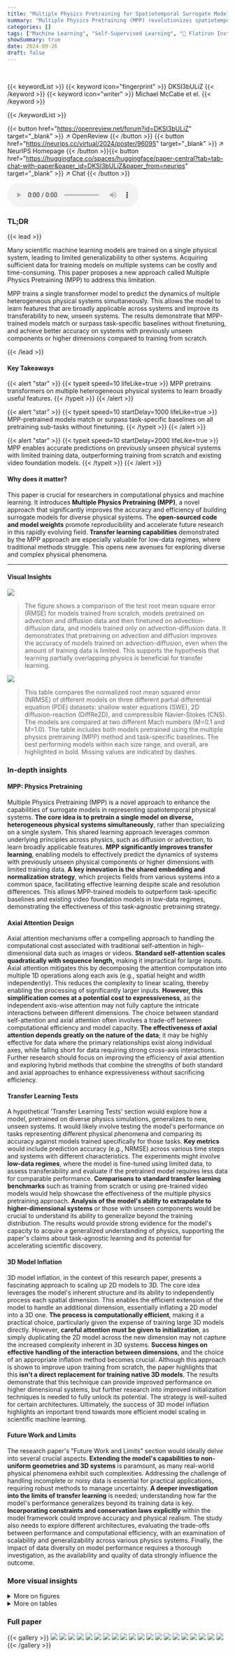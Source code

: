 ```yaml
---
title: "Multiple Physics Pretraining for Spatiotemporal Surrogate Models"
summary: "Multiple Physics Pretraining (MPP) revolutionizes spatiotemporal physical surrogate modeling by pretraining transformers on diverse physics simultaneously, enabling accurate predictions on unseen syst..."
categories: []
tags: ["Machine Learning", "Self-Supervised Learning", "🏢 Flatiron Institute",]
showSummary: true
date: 2024-09-26
draft: false
---
```


<br>

{{< keywordList >}}
{{< keyword icon="fingerprint" >}} DKSI3bULiZ {{< /keyword >}}
{{< keyword icon="writer" >}} Michael McCabe et el. {{< /keyword >}}
 
{{< /keywordList >}}

{{< button href="https://openreview.net/forum?id=DKSI3bULiZ" target="_blank" >}}
↗ OpenReview
{{< /button >}}
{{< button href="https://neurips.cc/virtual/2024/poster/96095" target="_blank" >}}
↗ NeurIPS Homepage
{{< /button >}}{{< button href="https://huggingface.co/spaces/huggingface/paper-central?tab=tab-chat-with-paper&paper_id=DKSI3bULiZ&paper_from=neurips" target="_blank" >}}
↗ Chat
{{< /button >}}



<audio controls>
    <source src="https://ai-paper-reviewer.com/DKSI3bULiZ/podcast.wav" type="audio/wav">
    Your browser does not support the audio element.
</audio>


### TL;DR


{{< lead >}}

Many scientific machine learning models are trained on a single physical system, leading to limited generalizability to other systems. Acquiring sufficient data for training models on multiple systems can be costly and time-consuming.  This paper proposes a new approach called Multiple Physics Pretraining (MPP) to address this limitation.



MPP trains a single transformer model to predict the dynamics of multiple heterogeneous physical systems simultaneously.  This allows the model to learn features that are broadly applicable across systems and improve its transferability to new, unseen systems. The results demonstrate that MPP-trained models match or surpass task-specific baselines without finetuning, and achieve better accuracy on systems with previously unseen components or higher dimensions compared to training from scratch.

{{< /lead >}}


#### Key Takeaways

{{< alert "star" >}}
{{< typeit speed=10 lifeLike=true >}} MPP pretrains transformers on multiple heterogeneous physical systems to learn broadly useful features. {{< /typeit >}}
{{< /alert >}}

{{< alert "star" >}}
{{< typeit speed=10 startDelay=1000 lifeLike=true >}} MPP-pretrained models match or surpass task-specific baselines on all pretraining sub-tasks without finetuning. {{< /typeit >}}
{{< /alert >}}

{{< alert "star" >}}
{{< typeit speed=10 startDelay=2000 lifeLike=true >}} MPP enables accurate predictions on previously unseen physical systems with limited training data, outperforming training from scratch and existing video foundation models. {{< /typeit >}}
{{< /alert >}}

#### Why does it matter?
This paper is crucial for researchers in computational physics and machine learning.  It introduces **Multiple Physics Pretraining (MPP)**, a novel approach that significantly improves the accuracy and efficiency of building surrogate models for diverse physical systems.  The **open-sourced code and model weights** promote reproducibility and accelerate future research in this rapidly evolving field.  **Transfer learning capabilities** demonstrated by the MPP approach are especially valuable for low-data regimes, where traditional methods struggle. This opens new avenues for exploring diverse and complex physical phenomena.

------
#### Visual Insights



![](https://ai-paper-reviewer.com/DKSI3bULiZ/figures_3_1.jpg)

> The figure shows a comparison of the test root mean square error (RMSE) for models trained from scratch, models pretrained on advection and diffusion data and then finetuned on advection-diffusion data, and models trained only on advection-diffusion data.  It demonstrates that pretraining on advection and diffusion improves the accuracy of models trained on advection-diffusion, even when the amount of training data is limited.  This supports the hypothesis that learning partially overlapping physics is beneficial for transfer learning.





![](https://ai-paper-reviewer.com/DKSI3bULiZ/tables_6_1.jpg)

> This table compares the normalized root mean squared error (NRMSE) of different models on three different partial differential equation (PDE) datasets: shallow water equations (SWE), 2D diffusion-reaction (DiffRe2D), and compressible Navier-Stokes (CNS).  The models are compared at two different Mach numbers (M=0.1 and M=1.0).  The table includes both models pretrained using the multiple physics pretraining (MPP) method and task-specific baselines. The best performing models within each size range, and overall, are highlighted in bold. Missing values are indicated by dashes.





### In-depth insights


#### MPP: Physics Pretraining
Multiple Physics Pretraining (MPP) is a novel approach to enhance the capabilities of surrogate models in representing spatiotemporal physical systems.  **The core idea is to pretrain a single model on diverse, heterogeneous physical systems simultaneously**, rather than specializing on a single system. This shared learning approach leverages common underlying principles across physics, such as diffusion or advection, to learn broadly applicable features.  **MPP significantly improves transfer learning**, enabling models to effectively predict the dynamics of systems with previously unseen physical components or higher dimensions with limited training data.  **A key innovation is the shared embedding and normalization strategy**, which projects fields from various systems into a common space, facilitating effective learning despite scale and resolution differences.  This allows MPP-trained models to outperform task-specific baselines and existing video foundation models in low-data regimes, demonstrating the effectiveness of this task-agnostic pretraining strategy.

#### Axial Attention Design
Axial attention mechanisms offer a compelling approach to handling the computational cost associated with traditional self-attention in high-dimensional data such as images or videos.  **Standard self-attention scales quadratically with sequence length,** making it impractical for large inputs.  Axial attention mitigates this by decomposing the attention computation into multiple 1D operations along each axis (e.g., spatial height and width independently).  This reduces the complexity to linear scaling, thereby enabling the processing of significantly larger inputs.  **However, this simplification comes at a potential cost to expressiveness**, as the independent axis-wise attention may not fully capture the intricate interactions between different dimensions. The choice between standard self-attention and axial attention often involves a trade-off between computational efficiency and model capacity.  **The effectiveness of axial attention depends greatly on the nature of the data**; it may be highly effective for data where the primary relationships exist along individual axes, while falling short for data requiring strong cross-axis interactions. Further research should focus on improving the efficiency of axial attention and exploring hybrid methods that combine the strengths of both standard and axial approaches to enhance expressiveness without sacrificing efficiency.

#### Transfer Learning Tests
A hypothetical 'Transfer Learning Tests' section would explore how a model, pretrained on diverse physics simulations, generalizes to new, unseen systems.  It would likely involve testing the model's performance on tasks representing different physical phenomena and comparing its accuracy against models trained specifically for those tasks.  **Key metrics** would include prediction accuracy (e.g., NRMSE) across various time steps and systems with different characteristics. The experiments might involve **low-data regimes**, where the model is fine-tuned using limited data, to assess transferability and evaluate if the pretrained model requires less data for comparable performance.  **Comparisons to standard transfer learning benchmarks** such as training from scratch or using pre-trained video models would help showcase the effectiveness of the multiple physics pretraining approach.  **Analysis of the model's ability to extrapolate to higher-dimensional systems** or those with unseen components would be crucial to understand its ability to generalize beyond the training distribution.  The results would provide strong evidence for the model's capacity to acquire a generalized understanding of physics, supporting the paper's claims about task-agnostic learning and its potential for accelerating scientific discovery.

#### 3D Model Inflation
3D model inflation, in the context of this research paper, presents a fascinating approach to scaling up 2D models to 3D.  The core idea leverages the model's inherent structure and its ability to independently process each spatial dimension. This enables the efficient extension of the model to handle an additional dimension, essentially inflating a 2D model into a 3D one. **The process is computationally efficient**, making it a practical choice, particularly given the expense of training large 3D models directly.  However, **careful attention must be given to initialization**, as simply duplicating the 2D model across the new dimension may not capture the increased complexity inherent in 3D systems.  **Success hinges on effective handling of the interaction between dimensions**, and the choice of an appropriate inflation method becomes crucial. Although this approach is shown to improve upon training from scratch, the paper highlights that this **isn't a direct replacement for training native 3D models**. The results demonstrate that this technique can provide improved performance on higher dimensional systems, but further research into improved initialization techniques is needed to fully unlock its potential. The strategy is well-suited for certain architectures.  Ultimately, the success of 3D model inflation highlights an important trend towards more efficient model scaling in scientific machine learning.

#### Future Work and Limits
The research paper's "Future Work and Limits" section would ideally delve into several crucial aspects.  **Extending the model's capabilities to non-uniform geometries and 3D systems** is paramount, as many real-world physical phenomena exhibit such complexities.  Addressing the challenge of handling incomplete or noisy data is essential for practical applications, requiring robust methods to manage uncertainty.  **A deeper investigation into the limits of transfer learning** is needed; understanding how far the model's performance generalizes beyond its training data is key.  **Incorporating constraints and conservation laws explicitly** within the model framework could improve accuracy and physical realism.  The study also needs to explore different architectures, evaluating the trade-offs between performance and computational efficiency, with an examination of scalability and generalizability across various physics systems. Finally, the impact of data diversity on model performance requires a thorough investigation, as the availability and quality of data strongly influence the outcome.


### More visual insights

<details>
<summary>More on figures
</summary>


![](https://ai-paper-reviewer.com/DKSI3bULiZ/figures_3_2.jpg)

> This figure demonstrates the effectiveness of the Multiple Physics Pretraining (MPP) approach.  It shows a comparison of three different training methods: training from scratch, training with a pretrained model that only saw advection and diffusion data separately, and a zero-shot approach using the MPP pretrained model. The y-axis represents the test root mean squared error (RMSE), and the x-axis shows the number of training samples used. The results clearly indicate that the MPP pretrained model significantly outperforms the other methods, especially when the number of training samples is limited.  Even with limited data, the MPP-pretrained model performs comparably to models trained with much larger datasets.


![](https://ai-paper-reviewer.com/DKSI3bULiZ/figures_4_1.jpg)

> This figure illustrates the Multiple Physics Pretraining (MPP) architecture.  The left side shows the data processing pipeline: individual fields from multiple physical systems are normalized using Reversible Instance Normalization (RevIN), embedded into a shared space, and processed by a spatiotemporal transformer (Axial ViT). The transformer predicts the next time step for all systems simultaneously. The right side details the field embedding process: each field is projected into a shared embedding space using a 1x1 convolutional filter.  The weights of this filter are shared across systems, allowing the model to learn generalizable features.


![](https://ai-paper-reviewer.com/DKSI3bULiZ/figures_7_1.jpg)

> The figure displays the Normalized Root Mean Squared Error (NRMSE) for two transfer learning tasks, 'Near' and 'Far', comparing the performance of MPP-trained models, models trained from scratch, and VideoMAE models pretrained on two different video datasets (K400 and SSV2).  Both one-step error and error averaged over five steps are shown.  The results indicate that MPP pretraining significantly improves prediction accuracy, especially for the more complex 'Far' task, even with limited training data. The results demonstrate the beneficial effect of MPP in transferring knowledge to new physical systems.


![](https://ai-paper-reviewer.com/DKSI3bULiZ/figures_7_2.jpg)

> This figure compares kinetic energy snapshots for incompressible pretraining data and compressible finetuning data in two scenarios: 'near' and 'far' transfer.  The 'near' transfer shows similar patterns between pretraining and finetuning, while 'far' transfer exhibits significantly different, more turbulent small-scale features in the finetuned data, demonstrating the model's ability to learn and transfer knowledge to new physical behavior.


![](https://ai-paper-reviewer.com/DKSI3bULiZ/figures_25_1.jpg)

> This figure compares the performance of MPP-pretrained models against models trained from scratch and video foundation models on transfer learning tasks. The tasks involve predicting the dynamics of previously unseen systems, both similar ('near') and dissimilar ('far') to the systems used in pretraining. The results demonstrate that the MPP model significantly outperforms the others, especially for the more complex, 'far', transfer task. The solid lines represent the one-step prediction error and dashed lines show the average error over five steps.


![](https://ai-paper-reviewer.com/DKSI3bULiZ/figures_26_1.jpg)

> This figure compares the performance of three different methods on transfer learning tasks: a model pretrained using Multiple Physics Pretraining (MPP), a model trained from scratch, and a VideoMAE model (pretrained on video data).  The x-axis shows the number of training samples, and the y-axis shows the Normalized Root Mean Square Error (NRMSE).  Two transfer scenarios are shown: 'Near' transfer (less turbulent), and 'Far' transfer (more turbulent).  The results demonstrate that the MPP model significantly outperforms the other two, especially in the more challenging 'Far' transfer scenario, highlighting the benefits of MPP for transfer learning, particularly when dealing with systems exhibiting previously unseen or complex physical behaviors.


![](https://ai-paper-reviewer.com/DKSI3bULiZ/figures_26_2.jpg)

> This figure compares the performance of MPP-pretrained models, models trained from scratch, and VideoMAE (a video foundation model) on transfer learning tasks.  Two transfer learning scenarios are shown: 'Near' (similar physics to the pretraining data) and 'Far' (different physics). The results demonstrate that MPP-pretrained models significantly outperform both training from scratch and VideoMAE, especially in the 'Far' scenario, highlighting the benefit of MPP for transferring knowledge to unseen physical systems.


![](https://ai-paper-reviewer.com/DKSI3bULiZ/figures_27_1.jpg)

> This figure compares the performance of MPP, training from scratch, and VideoMAE (a video foundation model) in a transfer learning setting.  Two transfer tasks are considered, 'Near' and 'Far', representing systems with varying degrees of similarity to the training data.  The results show that MPP consistently outperforms the other methods, demonstrating the effectiveness of multi-physics pretraining, especially in low-data regimes.


![](https://ai-paper-reviewer.com/DKSI3bULiZ/figures_27_2.jpg)

> This figure compares the performance of three different models on two transfer learning tasks: a 'near' task and a 'far' task. The 'near' task involves a system with physics similar to those seen during pretraining, while the 'far' task involves a system with significantly different physics.  The results show that the MPP (Multiple Physics Pretraining) model significantly outperforms both a model trained from scratch and a video foundation model (VideoMAE) on both tasks, particularly the more challenging 'far' task.  This demonstrates the effectiveness of the MPP model in transferring knowledge to systems with previously unseen physics.


![](https://ai-paper-reviewer.com/DKSI3bULiZ/figures_27_3.jpg)

> This figure compares the performance of MPP, training from scratch, and VideoMAE on transfer learning tasks.  It shows NRMSE (Normalized Root Mean Squared Error) for both one-step predictions and predictions averaged over five time steps. Two transfer learning scenarios are presented: 'Near' and 'Far'. The 'Near' task involves a system with similar physics to those seen during pretraining, while the 'Far' task involves a system with much more turbulent and complex behavior. The results demonstrate that MPP significantly outperforms both training from scratch and video-based pretraining, especially in the 'Far' scenario.


![](https://ai-paper-reviewer.com/DKSI3bULiZ/figures_28_1.jpg)

> This figure illustrates the Multiple Physics Pretraining (MPP) architecture. The left panel shows the overall workflow: individual data normalization (RevIN), field embedding into a shared space, spatiotemporal transformer processing, and prediction.  The right panel details the embedding and reconstruction process, highlighting the use of 1x1 convolutional filters and subsampling to create the matrices.


</details>




<details>
<summary>More on tables
</summary>


![](https://ai-paper-reviewer.com/DKSI3bULiZ/tables_8_1.jpg)
> This table compares the normalized root mean squared error (NRMSE) for different models on 3D incompressible Navier-Stokes simulations.  The models are evaluated on two different initial conditions: turbulent and random. The results show that inflating 2D models pretrained with MPP to 3D yields better performance than training from scratch, especially in the turbulent setting.

![](https://ai-paper-reviewer.com/DKSI3bULiZ/tables_18_1.jpg)
> This table presents the hyperparameters of the different transformer models used in the experiments.  The table shows the embedding dimension, MLP dimension, number of heads, number of blocks, patch size, and the total number of parameters for each model. Different model sizes (Ti, S, B, L) are used for evaluating how model performance changes with scale.

![](https://ai-paper-reviewer.com/DKSI3bULiZ/tables_18_2.jpg)
> This table compares the Normalized Root Mean Squared Error (NRMSE) of multiple physics pretraining (MPP) models against several dedicated baselines across three different physical systems: shallow water equations (SWE), 2D diffusion-reaction equations (DiffRe2D), and compressible Navier-Stokes equations (CNS).  The results are shown for Mach numbers of 0.1 and 1.0, highlighting the performance of MPP across different scales and system complexities.  Bold values indicate the top-performing models in each category.

![](https://ai-paper-reviewer.com/DKSI3bULiZ/tables_21_1.jpg)
> This table shows the effective learning rates used for fine-tuning two pre-trained VideoMAE models (K400 and SSV2) on two different transfer learning tasks: 'Near' and 'Far'.  The learning rates were determined empirically, likely through hyperparameter search, to achieve optimal performance on each task. The values indicate that the optimal learning rate for each model varies depending on the specific transfer task.

![](https://ai-paper-reviewer.com/DKSI3bULiZ/tables_22_1.jpg)
> The table compares the Normalized Root Mean Squared Error (NRMSE) of different models on three different tasks: Shallow Water Equations (SWE), 2D Diffusion-Reaction (DiffRe2D), and Compressible Navier-Stokes (CNS) at two different Mach numbers (0.1 and 1).  The models are categorized into MPP-pretrained models (Multiple Physics Pretraining) and dedicated baselines.  For each task and Mach number, the NRMSE is shown for each model.  The best performing model for each task and Mach number is bolded.

![](https://ai-paper-reviewer.com/DKSI3bULiZ/tables_23_1.jpg)
> This ablation study analyzes the impact of removing different components of the proposed architecture and training procedure.  The table shows the NRMSE for four different PDE systems (SWE, DiffRe2D, CNS M1.0, CNS M0.1) under different conditions: the full model (MPP-AVIT-B), removing the normalized MSE training loss, removing the reversible instance normalization (RevIN), and removing both.  The results highlight the contributions of each component to the overall performance of the model. Removing either the normalized loss or RevIN significantly degrades performance, and removing both leads to a drastic decrease in accuracy.

![](https://ai-paper-reviewer.com/DKSI3bULiZ/tables_23_2.jpg)
> This table compares the normalized root mean squared error (NRMSE) of different models on three different partial differential equation (PDE) datasets: shallow water equations (SWE), 2D Diffusion-Reaction (DiffRe2D), and compressible Navier-Stokes (CNS) at two different Mach numbers (M=0.1 and M=1).  The models include a variety of transformer-based architectures, both pretrained using the proposed Multiple Physics Pretraining (MPP) method and those trained specifically for each task. The table highlights the performance of a single MPP-pretrained model across different tasks, demonstrating its ability to match or outperform task-specific baselines, particularly in situations with limited data. The number of parameters in each model is also provided.

![](https://ai-paper-reviewer.com/DKSI3bULiZ/tables_24_1.jpg)
> This table presents the results of an experiment that evaluates the ability of MPP-pretrained models to solve inverse problems, specifically identifying forcing and buoyancy parameters from simulation data.  The RMSE (Root Mean Squared Error) values are shown for the MPP, scratch (training from scratch), and a baseline method from Mialon et al. (2023). A constant prediction baseline is also included to provide a context for comparison.  The results demonstrate that models pretrained using the MPP approach achieve lower RMSE than training from scratch and the Mialon et al. baseline for both the forcing and buoyancy inverse problems.

![](https://ai-paper-reviewer.com/DKSI3bULiZ/tables_24_2.jpg)
> This table compares the performance of Multiple Physics Pretraining (MPP) against several baselines on three different Partial Differential Equation (PDE) datasets: Shallow Water Equations (SWE), 2D Diffusion-Reaction (DiffRe2D), and Compressible Navier-Stokes (CNS).  The table shows the Normalized Root Mean Squared Error (NRMSE) for each model and dataset.  The models are grouped by architecture and size, allowing for comparison of performance across different model capacities.  The best performing model within each size range and overall are highlighted in bold.  Missing values are indicated by dashes.

![](https://ai-paper-reviewer.com/DKSI3bULiZ/tables_25_1.jpg)
> This table compares the performance of Multiple Physics Pretraining (MPP) against other methods on three different PDEs: Shallow Water Equations (SWE), 2D Diffusion-Reaction (DiffRe2D), and Compressible Navier-Stokes (CNS).  Results are shown for different Mach numbers (M = 0.1 and M = 1). The table highlights the NRMSE (Normalized Root Mean Square Error) achieved by each method and shows that MPP generally performs competitively, especially when considering its task-agnostic nature.

![](https://ai-paper-reviewer.com/DKSI3bULiZ/tables_25_2.jpg)
> This table presents the test NRMSE results for the 'Near' Compressible Navier-Stokes dataset with a Mach number of 0.1 and a viscosity of 0.01.  It compares the performance of VideoMAE (K400), VideoMAE (SSV2), and MPP-AVIT-B models across different numbers of training samples (100, 200, 400, 600, 800) for both one-step prediction (T+1) and five-step prediction (T+5). The results show the normalized root mean squared error, demonstrating how the accuracy of each model improves with increasing training data and comparing the models' ability to extrapolate over multiple timesteps.

![](https://ai-paper-reviewer.com/DKSI3bULiZ/tables_26_1.jpg)
> This table compares the Normalized Root Mean Squared Error (NRMSE) of various models on three different partial differential equation (PDE) datasets: Shallow Water Equations (SWE), 2D Diffusion-Reaction (DiffRe2D), and Compressible Navier-Stokes (CNS).  The models are categorized into MPP-pretrained models (Multiple Physics Pretraining) and dedicated baselines.  The table shows the performance of models with different numbers of parameters, highlighting the best performing model for each dataset and overall. The bolded values indicate the best results for each dataset and size range. Dashes represent instances where precision was not provided in the original source.

</details>




### Full paper

{{< gallery >}}
<img src="https://ai-paper-reviewer.com/DKSI3bULiZ/1.png" class="grid-w50 md:grid-w33 xl:grid-w25" />
<img src="https://ai-paper-reviewer.com/DKSI3bULiZ/2.png" class="grid-w50 md:grid-w33 xl:grid-w25" />
<img src="https://ai-paper-reviewer.com/DKSI3bULiZ/3.png" class="grid-w50 md:grid-w33 xl:grid-w25" />
<img src="https://ai-paper-reviewer.com/DKSI3bULiZ/4.png" class="grid-w50 md:grid-w33 xl:grid-w25" />
<img src="https://ai-paper-reviewer.com/DKSI3bULiZ/5.png" class="grid-w50 md:grid-w33 xl:grid-w25" />
<img src="https://ai-paper-reviewer.com/DKSI3bULiZ/6.png" class="grid-w50 md:grid-w33 xl:grid-w25" />
<img src="https://ai-paper-reviewer.com/DKSI3bULiZ/7.png" class="grid-w50 md:grid-w33 xl:grid-w25" />
<img src="https://ai-paper-reviewer.com/DKSI3bULiZ/8.png" class="grid-w50 md:grid-w33 xl:grid-w25" />
<img src="https://ai-paper-reviewer.com/DKSI3bULiZ/9.png" class="grid-w50 md:grid-w33 xl:grid-w25" />
<img src="https://ai-paper-reviewer.com/DKSI3bULiZ/10.png" class="grid-w50 md:grid-w33 xl:grid-w25" />
<img src="https://ai-paper-reviewer.com/DKSI3bULiZ/11.png" class="grid-w50 md:grid-w33 xl:grid-w25" />
<img src="https://ai-paper-reviewer.com/DKSI3bULiZ/12.png" class="grid-w50 md:grid-w33 xl:grid-w25" />
<img src="https://ai-paper-reviewer.com/DKSI3bULiZ/13.png" class="grid-w50 md:grid-w33 xl:grid-w25" />
<img src="https://ai-paper-reviewer.com/DKSI3bULiZ/14.png" class="grid-w50 md:grid-w33 xl:grid-w25" />
<img src="https://ai-paper-reviewer.com/DKSI3bULiZ/15.png" class="grid-w50 md:grid-w33 xl:grid-w25" />
<img src="https://ai-paper-reviewer.com/DKSI3bULiZ/16.png" class="grid-w50 md:grid-w33 xl:grid-w25" />
<img src="https://ai-paper-reviewer.com/DKSI3bULiZ/17.png" class="grid-w50 md:grid-w33 xl:grid-w25" />
<img src="https://ai-paper-reviewer.com/DKSI3bULiZ/18.png" class="grid-w50 md:grid-w33 xl:grid-w25" />
<img src="https://ai-paper-reviewer.com/DKSI3bULiZ/19.png" class="grid-w50 md:grid-w33 xl:grid-w25" />
<img src="https://ai-paper-reviewer.com/DKSI3bULiZ/20.png" class="grid-w50 md:grid-w33 xl:grid-w25" />
{{< /gallery >}}
